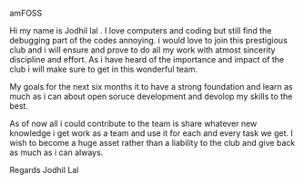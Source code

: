 
amFOSS

Hi my name is Jodhil lal . I love computers and coding  but still find the debugging part of the codes annoying.
i would love to join this prestigious club and i will ensure and prove to do all my work with atmost sincerity discipline and effort.
As i have heard of the importance and impact of the club i will make sure to get in this wonderful team.

My goals for the next six months it to have a strong foundation and learn as much as i can about open soruce development and devolop my skills to 
the best.

As of now all i could contribute to the team is share whatever new knowledge i get work as a team and use it for each and every task we get.
I wish to become a huge asset rather than a liability to the club and give back as much as i can always.

Regards
Jodhil Lal
